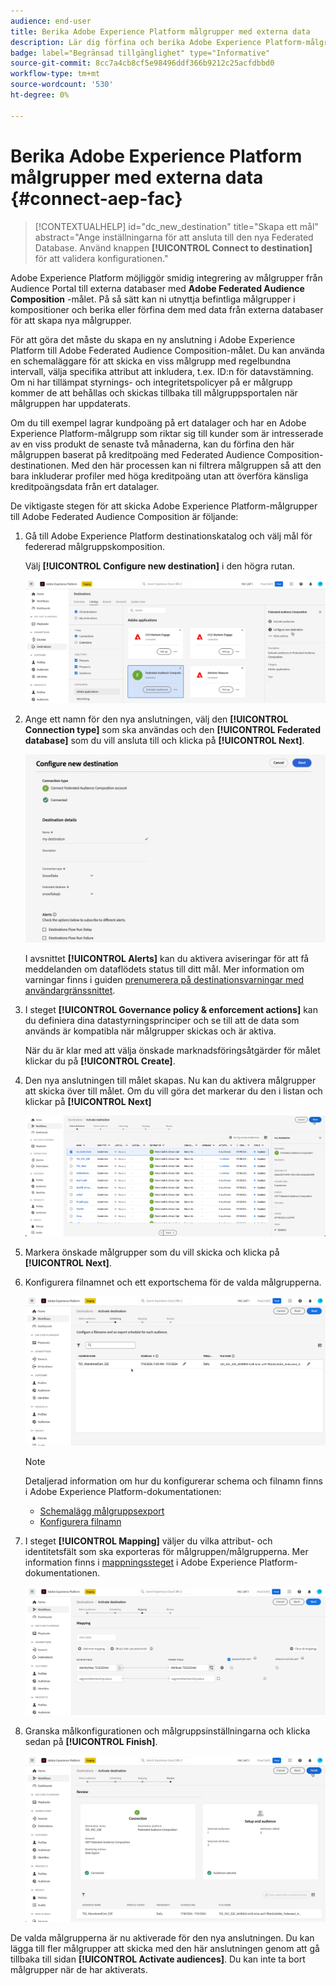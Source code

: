 ```yaml
---
audience: end-user
title: Berika Adobe Experience Platform målgrupper med externa data
description: Lär dig förfina och berika Adobe Experience Platform-målgrupper med data från era externa databaser med Federated målgrupps sammanställningsmål.
badge: label="Begränsad tillgänglighet" type="Informative"
source-git-commit: 8cc7a4cb8cf5e98496ddf366b9212c25acfdbbd0
workflow-type: tm+mt
source-wordcount: '530'
ht-degree: 0%

---
```


# Berika Adobe Experience Platform målgrupper med externa data {#connect-aep-fac}

>[!CONTEXTUALHELP]
>id="dc_new_destination"
>title="Skapa ett mål"
>abstract="Ange inställningarna för att ansluta till den nya Federated Database. Använd knappen **[!UICONTROL Connect to destination]** för att validera konfigurationen."

Adobe Experience Platform möjliggör smidig integrering av målgrupper från Audience Portal till externa databaser med **Adobe Federated Audience Composition** -målet. På så sätt kan ni utnyttja befintliga målgrupper i kompositioner och berika eller förfina dem med data från externa databaser för att skapa nya målgrupper.

För att göra det måste du skapa en ny anslutning i Adobe Experience Platform till Adobe Federated Audience Composition-målet. Du kan använda en schemaläggare för att skicka en viss målgrupp med regelbundna intervall, välja specifika attribut att inkludera, t.ex. ID:n för datavstämning. Om ni har tillämpat styrnings- och integritetspolicyer på er målgrupp kommer de att behållas och skickas tillbaka till målgruppsportalen när målgruppen har uppdaterats.

Om du till exempel lagrar kundpoäng på ert datalager och har en Adobe Experience Platform-målgrupp som riktar sig till kunder som är intresserade av en viss produkt de senaste två månaderna, kan du förfina den här målgruppen baserat på kreditpoäng med Federated Audience Composition-destinationen. Med den här processen kan ni filtrera målgruppen så att den bara inkluderar profiler med höga kreditpoäng utan att överföra känsliga kreditpoängsdata från ert datalager.

De viktigaste stegen för att skicka Adobe Experience Platform-målgrupper till Adobe Federated Audience Composition är följande:

1. Gå till Adobe Experience Platform destinationskatalog och välj mål för federerad målgruppskomposition.

   Välj **[!UICONTROL Configure new destination]** i den högra rutan.

   ![](assets/destination-new.png)

1. Ange ett namn för den nya anslutningen, välj den **[!UICONTROL Connection type]** som ska användas och den **[!UICONTROL Federated database]** som du vill ansluta till och klicka på **[!UICONTROL Next]**.

   ![](assets/destination-configure.png)

   I avsnittet **[!UICONTROL Alerts]** kan du aktivera aviseringar för att få meddelanden om dataflödets status till ditt mål. Mer information om varningar finns i guiden [prenumerera på destinationsvarningar med användargränssnittet](https://experienceleague.adobe.com/en/docs/experience-platform/destinations/ui/alerts).

1. I steget **[!UICONTROL Governance policy & enforcement actions]** kan du definiera dina datastyrningsprinciper och se till att de data som används är kompatibla när målgrupper skickas och är aktiva.

   När du är klar med att välja önskade marknadsföringsåtgärder för målet klickar du på **[!UICONTROL Create]**.

1. Den nya anslutningen till målet skapas. Nu kan du aktivera målgrupper att skicka över till målet. Om du vill göra det markerar du den i listan och klickar på **[!UICONTROL Next]**

   ![](assets/destination-activate.png)

1. Markera önskade målgrupper som du vill skicka och klicka på **[!UICONTROL Next]**.

1. Konfigurera filnamnet och ett exportschema för de valda målgrupperna.

   ![](assets/destination-schedule.png)

   >[!NOTE]
   >
   >Detaljerad information om hur du konfigurerar schema och filnamn finns i Adobe Experience Platform-dokumentationen:
   >* [Schemalägg målgruppsexport](https://experienceleague.adobe.com/en/docs/experience-platform/destinations/ui/activate/activate-batch-profile-destinations#scheduling)
   >* [Konfigurera filnamn](https://experienceleague.adobe.com/en/docs/experience-platform/destinations/ui/activate/activate-batch-profile-destinations#configure-file-names)

1. I steget **[!UICONTROL Mapping]** väljer du vilka attribut- och identitetsfält som ska exporteras för målgruppen/målgrupperna. Mer information finns i [mappningssteget](https://experienceleague.adobe.com/en/docs/experience-platform/destinations/ui/activate/activate-batch-profile-destinations#mapping) i Adobe Experience Platform-dokumentationen.

   ![](assets/destination-attributes.png)

1. Granska målkonfigurationen och målgruppsinställningarna och klicka sedan på **[!UICONTROL Finish]**.

   ![](assets/destination-review.png)

De valda målgrupperna är nu aktiverade för den nya anslutningen. Du kan lägga till fler målgrupper att skicka med den här anslutningen genom att gå tillbaka till sidan **[!UICONTROL Activate audiences]**. Du kan inte ta bort målgrupper när de har aktiverats.
